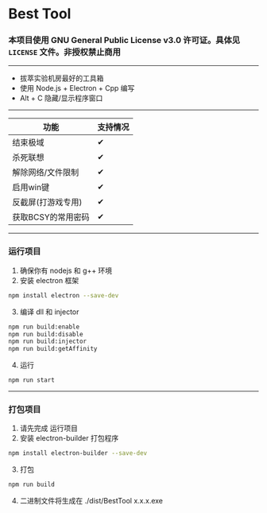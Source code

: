 # Best Tool

### 本项目使用 GNU General Public License v3.0 许可证。具体见 `LICENSE` 文件。非授权禁止商用

---

- 拔萃实验机房最好的工具箱
- 使用 Node.js + Electron + Cpp 编写
- Alt + C 隐藏/显示程序窗口

---

| 功能               | 支持情况 |
| ------------------ | -------- |
| 结束极域           | ✔        |
| 杀死联想           | ✔        |
| 解除网络/文件限制  | ✔        |
| 启用win键          | ✔        |
| 反截屏(打游戏专用) | ✔        |
| 获取BCSY的常用密码 | ✔        |
<!-- ✘ -->

---

### 运行项目

1. 确保你有 nodejs 和 g++ 环境
2. 安装 electron 框架

```bash
npm install electron --save-dev
```

3. 编译 dll 和 injector

```bash
npm run build:enable
npm run build:disable
npm run build:injector
npm run build:getAffinity
```

4. 运行

```bash
npm run start
```

---

### 打包项目

1. 请先完成 运行项目
2. 安装 electron-builder 打包程序

```bash
npm install electron-builder --save-dev
```

3. 打包

```bash
npm run build
```

4. 二进制文件将生成在 ./dist/BestTool x.x.x.exe
